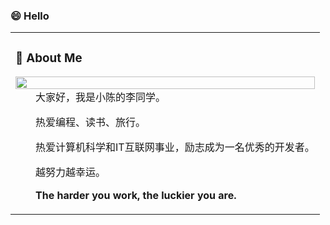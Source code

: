 
### 😄 Hello
<table>
<tr><td>

<!-- About me 关于我 -->
### 🤺 About Me

<img align="right" width="100%" src="https://cdn.jsdelivr.net/gh/sun0225SUN/sun0225SUN/assets/images/steven.png" />

<p>&emsp;&emsp;大家好，我是小陈的李同学。</p>
<p>&emsp;&emsp;热爱编程、读书、旅行。</p>
<p>&emsp;&emsp;热爱计算机科学和IT互联网事业，励志成为一名优秀的开发者。</p>
<p>&emsp;&emsp;越努力越幸运。</p>
<p><strong>&emsp;&emsp;The harder you work, the luckier you are.</strong></p>
</td></tr>

